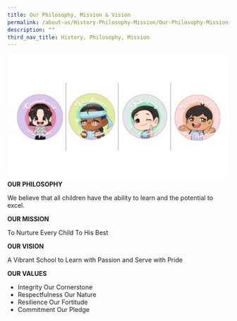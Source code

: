 ```yaml
---
title: Our Philosophy, Mission & Vision
permalink: /about-us/History-Philosophy-Mission/Our-Philosophy-Mission-and-Vision/
description: ""
third_nav_title: History, Philosophy, Mission
---
```

![](/images/Slide2.jpg)
**OUR PHILOSOPHY**

  

We believe that all children have the ability to learn and the potential to excel.

  

**OUR MISSION**

  

To Nurture Every Child To His Best

  

**OUR VISION**

  

A Vibrant School to Learn with Passion and Serve with Pride

  

**OUR VALUES**

  

*   Integrity Our Cornerstone
*   Respectfulness Our Nature
*   Resilience Our Fortitude
*   Commitment Our Pledge